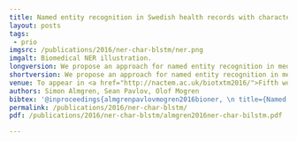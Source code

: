 ```yaml
---
title: Named entity recognition in Swedish health records with character-based deep bidirectional LSTMs
layout: posts
tags:
 - prio
imgsrc: /publications/2016/ner-char-blstm/ner.png
imgalt: Biomedical NER illustration.
longversion: We propose an approach for named entity recognition in medical data, using a character-based deep bidirectional recurrent neural network. Such models can learn features and patterns based on the character sequence, and are not limited to a fixed vocabulary. This makes them very well suited for the NER task in the medical domain. Our experimental evaluation shows promising results, with a 60% improvement in F 1 score over the baseline, and our system generalizes well between different datasets.</p><h2>Dataset</h2><p>The dataset presented in this paper can be downloaded from <a href="https://github.com/olofmogren/biomedical-ner-data-swedish/">https://github.com/olofmogren/biomedical-ner-data-swedish/</a>. It can be freely used, but please cite our paper. See &ldquo;bibtex&rdquo; below.</p><h2>Source code</h2><p>The source code used for the experiments can be downloaded from <a href="https://github.com/withtwist/medical-ner/">https://github.com/withtwist/medical-ner/</a>.
shortversion: We propose an approach for named entity recognition in medical data, using a character-based deep bidirectional recurrent neural network. Such models can learn features and patterns based on the character sequence, and are not limited to a fixed vocabulary. This makes them very well suited for the NER task in the medical domain. Our experimental evaluation shows promising results, with a 60% improvement in F 1 score over the baseline, and our system generalizes well between different datasets.
venue: To appear in <a href="http://nactem.ac.uk/biotxtm2016/">Fifth workshop on building and evaluating resources for biomedical text mining (BioTxtM 2016) at COLING 2016</a> in Osaka, December 12.
authors: Simon Almgren, Sean Pavlov, Olof Mogren
bibtex: '@inproceedings{almgrenpavlovmogren2016bioner, \n title={Named Entity Recognition in Swedish Medical Journals with Deep Bidirectional Character-Based LSTMs}, \n author={Simon Almgren, Sean Pavlov, Olof Mogren}, \n booktitle={Proceedings of the Fifth Workshop on Building and Evaluating Resources for Biomedical Text Mining (BioTxtM 2016)}, \n pages={1}, \n year={2016}}'
permalink: /publications/2016/ner-char-blstm/
pdf: /publications/2016/ner-char-blstm/almgren2016ner-char-bilstm.pdf

---
```

